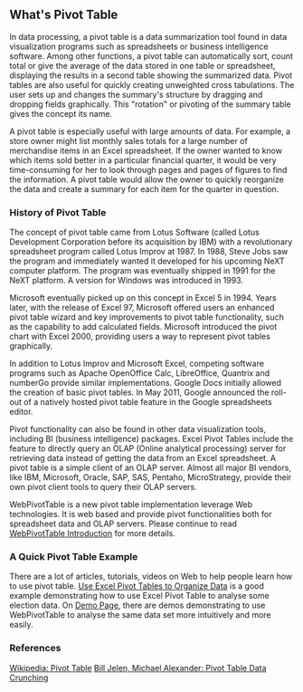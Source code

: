 ## What's Pivot Table

In data processing, a pivot table is a data summarization tool found in data visualization programs such as spreadsheets or business intelligence software. Among other functions, a pivot table can automatically sort, count total or give the average of the data stored in one table or spreadsheet, displaying the results in a second table showing the summarized data. Pivot tables are also useful for quickly creating unweighted cross tabulations. The user sets up and changes the summary's structure by dragging and dropping fields graphically. This "rotation" or pivoting of the summary table gives the concept its name.

A pivot table is especially useful with large amounts of data. For example, a store owner might list monthly sales totals for a large number of merchandise items in an Excel spreadsheet. If the owner wanted to know which items sold better in a particular financial quarter, it would be very time-consuming for her to look through pages and pages of figures to find the information. A pivot table would allow the owner to quickly reorganize the data and create a summary for each item for the quarter in question.

### History of Pivot Table

The concept of pivot table came from Lotus Software (called Lotus Development Corporation before its acquisition by IBM) with a revolutionary spreadsheet program called Lotus Improv at 1987. In 1988, Steve Jobs saw the program and immediately wanted it developed for his upcoming NeXT computer platform. The program was eventually shipped in 1991 for the NeXT platform. A version for Windows was introduced in 1993.

Microsoft eventually picked up on this concept in Excel 5 in 1994. Years later, with the release of Excel 97, Microsoft offered users an enhanced pivot table wizard and key improvements to pivot table functionality, such as the capability to add calculated fields. Microsoft introduced the pivot chart with Excel 2000, providing users a way to represent pivot tables graphically.

In addition to Lotus Improv and Microsoft Excel, competing software programs such as Apache OpenOffice Calc, LibreOffice, Quantrix and numberGo provide similar implementations. Google Docs initially allowed the creation of basic pivot tables. In May 2011, Google announced the roll-out of a natively hosted pivot table feature in the Google spreadsheets editor.

Pivot functionality can also be found in other data visualization tools, including BI (business intelligence) packages. Excel Pivot Tables include the feature to directly query an OLAP (Online analytical processing) server for retrieving data instead of getting the data from an Excel spreadsheet. A pivot table is a simple client of an OLAP server. Almost all major BI vendors, like IBM, Microsoft, Oracle, SAP, SAS, Pentaho, MicroStrategy, provide their own pivot client tools to query their OLAP servers.

WebPivotTable is a new pivot table implementation leverage Web technologies. It is web based and provide pivot functionalities both for spreadsheet data and OLAP servers. Please continue to read [WebPivotTable Introduction](/webpivottable-introduction.md) for more details.

### A Quick Pivot Table Example

There are a lot of articles, tutorials, videos on Web to help people learn how to use pivot table. [Use Excel Pivot Tables to Organize Data](http://www.timeatlas.com/excel-pivot-tables/) is a good example demonstrating how to use Excel Pivot Table to analyse some election data. On [Demo Page](http://webpivottable.com/demo), there are demos demonstrating to use WebPivotTable to analyse the same data set more intuitively and more easily.

### References

[Wikipedia: Pivot Table](https://en.wikipedia.org/wiki/Pivot_table)
[Bill Jelen, Michael Alexander: Pivot Table Data Crunching](http://www.mrexcel.com/2013books/pvttdc2013book.html)